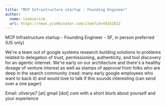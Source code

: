 ```yaml
---
title: "MCP Infrastructure startup : Founding Engineer"
author:
  name: isomierism
  url: https://news.ycombinator.com/item?id=44161922
---
```


<JobNavigation />

MCP Infrastructure startup - Founding Engineer - SF, in person preferred (US only)

We&#x27;re a team out of google systems research building solutions to problems related to delegation of trust, permissioning, authenticity, and tool discovery for an agentic internet. We&#x27;re early on our architecture and there&#x27;s a healthy dosage of venture interest as well as stamps of approval from folks who are deep in the search community (read: many early google employees who want to back it) and would love to talk if this sounds interesting (can send over a one pager)

Email: oliverye7 [at] gmail [dot] com with a short blurb about yourself and your experience
<JobApplication />
